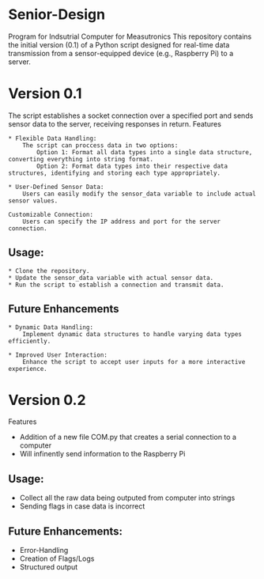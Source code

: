 # Senior-Design
Program for Indsutrial Computer for Measutronics
This repository contains the initial version (0.1) of a Python script designed for real-time data transmission from a sensor-equipped device (e.g., Raspberry Pi) to a server.
# Version 0.1
 The script establishes a socket connection over a specified port and sends sensor data to the server, receiving responses in return.
Features

    * Flexible Data Handling:
        The script can proccess data in two options:
            Option 1: Format all data types into a single data structure, converting everything into string format.
            Option 2: Format data types into their respective data structures, identifying and storing each type appropriately.

    * User-Defined Sensor Data:
        Users can easily modify the sensor_data variable to include actual sensor values.

    Customizable Connection:
        Users can specify the IP address and port for the server connection.

## Usage:

    * Clone the repository.
    * Update the sensor_data variable with actual sensor data.
    * Run the script to establish a connection and transmit data.

## Future Enhancements

    * Dynamic Data Handling:
        Implement dynamic data structures to handle varying data types efficiently.

    * Improved User Interaction:
        Enhance the script to accept user inputs for a more interactive experience.

# Version 0.2
 Features
  * Addition of a new file COM.py that creates a serial connection to a computer
  * Will infinently send information to the Raspberry Pi
    
## Usage:
  * Collect all the raw data being outputed from computer into strings
  * Sending flags in case data is incorrect
    
## Future Enhancements:
 * Error-Handling
 * Creation of Flags/Logs
 * Structured output

